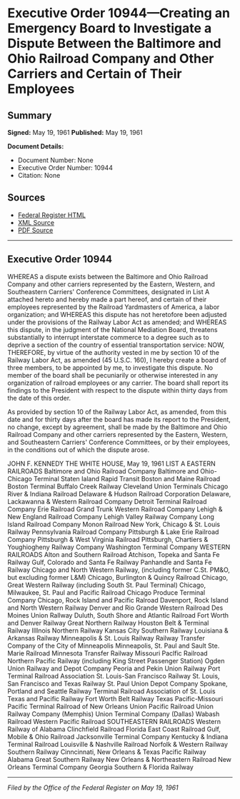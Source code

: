 # Executive Order 10944—Creating an Emergency Board to Investigate a Dispute Between the Baltimore and Ohio Railroad Company and Other Carriers and Certain of Their Employees

## Summary

**Signed:** May 19, 1961
**Published:** May 19, 1961

**Document Details:**
- Document Number: None
- Executive Order Number: 10944
- Citation: None

## Sources
- [Federal Register HTML](https://www.presidency.ucsb.edu/documents/executive-order-10944-creating-emergency-board-investigate-dispute-between-the-baltimore)
- [XML Source](None)
- [PDF Source](None)

---

## Executive Order 10944

WHEREAS a dispute exists between the Baltimore and Ohio Railroad Company and other carriers represented by the Eastern, Western, and Southeastern Carriers' Conference Committees, designated in List A attached hereto and hereby made a part hereof, and certain of their employees represented by the Railroad Yardmasters of America, a labor organization; and
WHEREAS this dispute has not heretofore been adjusted under the provisions of the Railway Labor Act as amended; and
WHEREAS this dispute, in the judgment of the National Mediation Board, threatens substantially to interrupt interstate commerce to a degree such as to deprive a section of the country of essential transportation service:
NOW, THEREFORE, by virtue of the authority vested in me by section 10 of the Railway Labor Act, as amended (45 U.S.C. 160), I hereby create a board of three members, to be appointed by me, to investigate this dispute. No member of the board shall be pecuniarily or otherwise interested in any organization of railroad employees or any carrier. The board shall report its findings to the President with respect to the dispute within thirty days from the date of this order.

As provided by section 10 of the Railway Labor Act, as amended, from this date and for thirty days after the board has made its report to the President, no change, except by agreement, shall be made by the Baltimore and Ohio Railroad Company and other carriers represented by the Eastern, Western, and Southeastern Carriers' Conference Committees, or by their employees, in the conditions out of which the dispute arose.

JOHN F. KENNEDY
THE WHITE HOUSE,
May 19, 1961
LIST A
EASTERN RAILROADS
Baltimore and Ohio Railroad Company
Baltimore and Ohio-Chicago Terminal
Staten Ialand Rapid Transit
Boston and Maine Railroad
Boston Terminal
Buffalo Creek Railway
Cleveland Union Terminals
Chicago River & Indiana Railroad
Delaware & Hudson Railroad Corporation
Delaware, Lackawanna & Western Railroad Company
Detroit Terminal Railroad Company
Erie Railroad
Grand Trunk Western Railroad Company
Lehigh & New England Railroad Company
Lehigh Valley Railway Company
Long Island Railroad Company
Monon Railroad
New York, Chicago & St. Louis Railway
Pennsylvania Railroad Company
Pittsburgh & Lake Erie Railroad Company
Pittsburgh & West Virginia Railroad
Pittsburgh, Chartiers & Youghiogheny Railway Company
Washington Terminal Company
WESTERN RAILROADS
Alton and Southern Railroad
Atchison, Topeka and Santa Fe Railway
Gulf, Colorado and Santa Fe Railway
Panhandle and Santa Fe Railway
Chicago and North Western Railway, (including former C.St. PM&O, but excluding former L&M)
Chicago, Burlington & Quincy Railroad
Chicago, Great Western Railway (including South St. Paul Terminal)
Chicago, Milwaukee, St. Paul and Pacific Railroad
Chicago Produce Terminal Company
Chicago, Rock Island and Pacific Ralroad
Davenport, Rock Island and North Western Railway
Denver and Rio Grande Western Railroad
Des Moines Union Rallway
Duluth, South Shore and Atlantic Railroad
Fort Worth and Denver Railway
Great Northern Railway
Houston Belt & Terminal Railway
Illlnois Northern Railway
Kansas City Southern Railway
Louisiana & Arkansas Railway
Minneapolis & St. Louis Railway
Railway Transfer Company of the City of Minneapolis
Minneapolis, St. Paul and Sault Ste. Marie Railroad
Minnesota Transfer Railway
Missouri Paclfic Railroad
Northern Pacific Railway (including King Street Passenger Station)
Ogden Union Railway and Depot Company
Peoria and Pekin Union Railway
Port Terminal Railroad Association
St. Louis-San Francisco Railway
St. Louis, San Francisco and Texas Railway
St. Paul Union Depot Company
Spokane, Portland and Seattle Railway
Terminal Railroad Association of St. Louis
Texas and Pacific Railway
Fort Worth Belt Railway
Texas Pacific-Missouri Pacific Terminal Railroad of New Orleans
Union Pacific Railroad
Union Railway Company (Memphis)
Union Terminal Company (Dallas)
Wabash Railroad
Western Pacific Railroad
SOUTHEASTERN RAILROADS
Western Railway of Alabama
Clinchfield Railroad
Florida East Coast Railroad
Gulf, Mobile & Ohio Railroad
Jacksonville Terminal Company
Kentucky & Indiana Terminal Railroad
Louisville & Nashville Railroad
Norfolk & Western Railway
Southern Railway
Cinncinnati, New Orleans & Texas Pacific Railway
Alabama Great Southern Railway
New Orleans & Northeastern Railroad
New Orleans Terminal Company
Georgia Southern & Florida Railway

---

*Filed by the Office of the Federal Register on May 19, 1961*
